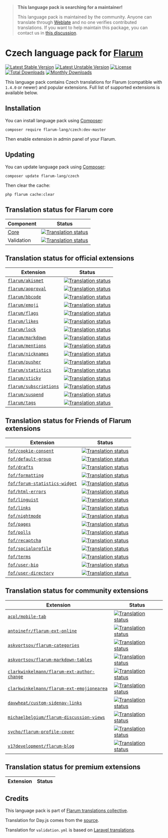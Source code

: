 > **This language pack is searching for a maintainer!**
>
> This language pack is maintained by the community. Anyone can translate through [Weblate](https://weblate.rob006.net/languages/cs/flarum/) and no one verifies contributed translations. If you want to help maintain this package, you can contact us in [this discussion](https://discuss.flarum.org/d/27519-the-flarum-language-project).

# Czech language pack for [Flarum](https://flarum.org/)

[![Latest Stable Version](https://img.shields.io/packagist/v/flarum-lang/czech?color=success&label=stable)](https://packagist.org/packages/flarum-lang/czech) 
[![Latest Unstable Version](https://img.shields.io/packagist/v/flarum-lang/czech?include_prereleases&label=unstable)](https://packagist.org/packages/flarum-lang/czech) 
[![License](https://img.shields.io/packagist/l/flarum-lang/czech)](https://packagist.org/packages/flarum-lang/czech) 
[![Total Downloads](https://img.shields.io/packagist/dt/flarum-lang/czech)](https://packagist.org/packages/flarum-lang/czech/stats) 
[![Monthly Downloads](https://img.shields.io/packagist/dm/flarum-lang/czech)](https://packagist.org/packages/flarum-lang/czech/stats) 

This language pack contains Czech translations for Flarum (compatible with `1.4.0` or newer) and popular extensions. Full list of supported extensions is available below.


## Installation

You can install language pack using [Composer](https://getcomposer.org/):

```console
composer require flarum-lang/czech:dev-master
```

Then enable extension in admin panel of your Flarum.


## Updating

You can update language pack using [Composer](https://getcomposer.org/):

```console
composer update flarum-lang/czech
```

Then clear the cache:

```console
php flarum cache:clear
```


## Translation status for Flarum core

| Component | Status |
| --- | --- |
| [Core](https://github.com/flarum/flarum-core) | [![Translation status](https://weblate.rob006.net/widgets/flarum/cs/core/svg-badge.svg)](https://weblate.rob006.net/projects/flarum/core/cs/) |
| Validation | [![Translation status](https://weblate.rob006.net/widgets/flarum/cs/validation/svg-badge.svg)](https://weblate.rob006.net/projects/flarum/validation/cs/) |


## Translation status for official extensions

<!-- flarum-extensions-list-start -->

| Extension | Status |
| --- | --- |
| [`flarum/akismet`](https://github.com/flarum/akismet) | [![Translation status](https://weblate.rob006.net/widgets/flarum/cs/flarum-akismet/svg-badge.svg)](https://weblate.rob006.net/projects/flarum/flarum-akismet/cs/) |
| [`flarum/approval`](https://github.com/flarum/approval) | [![Translation status](https://weblate.rob006.net/widgets/flarum/cs/flarum-approval/svg-badge.svg)](https://weblate.rob006.net/projects/flarum/flarum-approval/cs/) |
| [`flarum/bbcode`](https://github.com/flarum/bbcode) | [![Translation status](https://weblate.rob006.net/widgets/flarum/cs/flarum-bbcode/svg-badge.svg)](https://weblate.rob006.net/projects/flarum/flarum-bbcode/cs/) |
| [`flarum/emoji`](https://github.com/flarum/emoji) | [![Translation status](https://weblate.rob006.net/widgets/flarum/cs/flarum-emoji/svg-badge.svg)](https://weblate.rob006.net/projects/flarum/flarum-emoji/cs/) |
| [`flarum/flags`](https://github.com/flarum/flags) | [![Translation status](https://weblate.rob006.net/widgets/flarum/cs/flarum-flags/svg-badge.svg)](https://weblate.rob006.net/projects/flarum/flarum-flags/cs/) |
| [`flarum/likes`](https://github.com/flarum/likes) | [![Translation status](https://weblate.rob006.net/widgets/flarum/cs/flarum-likes/svg-badge.svg)](https://weblate.rob006.net/projects/flarum/flarum-likes/cs/) |
| [`flarum/lock`](https://github.com/flarum/lock) | [![Translation status](https://weblate.rob006.net/widgets/flarum/cs/flarum-lock/svg-badge.svg)](https://weblate.rob006.net/projects/flarum/flarum-lock/cs/) |
| [`flarum/markdown`](https://github.com/flarum/markdown) | [![Translation status](https://weblate.rob006.net/widgets/flarum/cs/flarum-markdown/svg-badge.svg)](https://weblate.rob006.net/projects/flarum/flarum-markdown/cs/) |
| [`flarum/mentions`](https://github.com/flarum/mentions) | [![Translation status](https://weblate.rob006.net/widgets/flarum/cs/flarum-mentions/svg-badge.svg)](https://weblate.rob006.net/projects/flarum/flarum-mentions/cs/) |
| [`flarum/nicknames`](https://github.com/flarum/nicknames) | [![Translation status](https://weblate.rob006.net/widgets/flarum/cs/flarum-nicknames/svg-badge.svg)](https://weblate.rob006.net/projects/flarum/flarum-nicknames/cs/) |
| [`flarum/pusher`](https://github.com/flarum/pusher) | [![Translation status](https://weblate.rob006.net/widgets/flarum/cs/flarum-pusher/svg-badge.svg)](https://weblate.rob006.net/projects/flarum/flarum-pusher/cs/) |
| [`flarum/statistics`](https://github.com/flarum/statistics) | [![Translation status](https://weblate.rob006.net/widgets/flarum/cs/flarum-statistics/svg-badge.svg)](https://weblate.rob006.net/projects/flarum/flarum-statistics/cs/) |
| [`flarum/sticky`](https://github.com/flarum/sticky) | [![Translation status](https://weblate.rob006.net/widgets/flarum/cs/flarum-sticky/svg-badge.svg)](https://weblate.rob006.net/projects/flarum/flarum-sticky/cs/) |
| [`flarum/subscriptions`](https://github.com/flarum/subscriptions) | [![Translation status](https://weblate.rob006.net/widgets/flarum/cs/flarum-subscriptions/svg-badge.svg)](https://weblate.rob006.net/projects/flarum/flarum-subscriptions/cs/) |
| [`flarum/suspend`](https://github.com/flarum/suspend) | [![Translation status](https://weblate.rob006.net/widgets/flarum/cs/flarum-suspend/svg-badge.svg)](https://weblate.rob006.net/projects/flarum/flarum-suspend/cs/) |
| [`flarum/tags`](https://github.com/flarum/tags) | [![Translation status](https://weblate.rob006.net/widgets/flarum/cs/flarum-tags/svg-badge.svg)](https://weblate.rob006.net/projects/flarum/flarum-tags/cs/) |

<!-- flarum-extensions-list-stop -->


## Translation status for Friends of Flarum extensions

<!-- fof-extensions-list-start -->

| Extension | Status |
| --- | --- |
| [`fof/cookie-consent`](https://github.com/FriendsOfFlarum/cookie-consent) | [![Translation status](https://weblate.rob006.net/widgets/flarum/cs/fof-cookie-consent/svg-badge.svg)](https://weblate.rob006.net/projects/flarum/fof-cookie-consent/cs/) |
| [`fof/default-group`](https://github.com/FriendsOfFlarum/default-group) | [![Translation status](https://weblate.rob006.net/widgets/flarum/cs/fof-default-group/svg-badge.svg)](https://weblate.rob006.net/projects/flarum/fof-default-group/cs/) |
| [`fof/drafts`](https://github.com/FriendsOfFlarum/drafts) | [![Translation status](https://weblate.rob006.net/widgets/flarum/cs/fof-drafts/svg-badge.svg)](https://weblate.rob006.net/projects/flarum/fof-drafts/cs/) |
| [`fof/formatting`](https://github.com/FriendsOfFlarum/formatting) | [![Translation status](https://weblate.rob006.net/widgets/flarum/cs/fof-formatting/svg-badge.svg)](https://weblate.rob006.net/projects/flarum/fof-formatting/cs/) |
| [`fof/forum-statistics-widget`](https://github.com/FriendsOfFlarum/forum-statistics-widget) | [![Translation status](https://weblate.rob006.net/widgets/flarum/cs/fof-forum-statistics-widget/svg-badge.svg)](https://weblate.rob006.net/projects/flarum/fof-forum-statistics-widget/cs/) |
| [`fof/html-errors`](https://github.com/FriendsOfFlarum/html-errors) | [![Translation status](https://weblate.rob006.net/widgets/flarum/cs/fof-html-errors/svg-badge.svg)](https://weblate.rob006.net/projects/flarum/fof-html-errors/cs/) |
| [`fof/linguist`](https://github.com/FriendsOfFlarum/linguist) | [![Translation status](https://weblate.rob006.net/widgets/flarum/cs/fof-linguist/svg-badge.svg)](https://weblate.rob006.net/projects/flarum/fof-linguist/cs/) |
| [`fof/links`](https://github.com/FriendsOfFlarum/links) | [![Translation status](https://weblate.rob006.net/widgets/flarum/cs/fof-links/svg-badge.svg)](https://weblate.rob006.net/projects/flarum/fof-links/cs/) |
| [`fof/nightmode`](https://github.com/FriendsOfFlarum/nightmode) | [![Translation status](https://weblate.rob006.net/widgets/flarum/cs/fof-nightmode/svg-badge.svg)](https://weblate.rob006.net/projects/flarum/fof-nightmode/cs/) |
| [`fof/pages`](https://github.com/FriendsOfFlarum/pages) | [![Translation status](https://weblate.rob006.net/widgets/flarum/cs/fof-pages/svg-badge.svg)](https://weblate.rob006.net/projects/flarum/fof-pages/cs/) |
| [`fof/polls`](https://github.com/FriendsOfFlarum/polls) | [![Translation status](https://weblate.rob006.net/widgets/flarum/cs/fof-polls/svg-badge.svg)](https://weblate.rob006.net/projects/flarum/fof-polls/cs/) |
| [`fof/recaptcha`](https://github.com/FriendsOfFlarum/recaptcha) | [![Translation status](https://weblate.rob006.net/widgets/flarum/cs/fof-recaptcha/svg-badge.svg)](https://weblate.rob006.net/projects/flarum/fof-recaptcha/cs/) |
| [`fof/socialprofile`](https://github.com/FriendsOfFlarum/socialprofile) | [![Translation status](https://weblate.rob006.net/widgets/flarum/cs/fof-socialprofile/svg-badge.svg)](https://weblate.rob006.net/projects/flarum/fof-socialprofile/cs/) |
| [`fof/terms`](https://github.com/FriendsOfFlarum/terms) | [![Translation status](https://weblate.rob006.net/widgets/flarum/cs/fof-terms/svg-badge.svg)](https://weblate.rob006.net/projects/flarum/fof-terms/cs/) |
| [`fof/user-bio`](https://github.com/FriendsOfFlarum/user-bio) | [![Translation status](https://weblate.rob006.net/widgets/flarum/cs/fof-user-bio/svg-badge.svg)](https://weblate.rob006.net/projects/flarum/fof-user-bio/cs/) |
| [`fof/user-directory`](https://github.com/FriendsOfFlarum/user-directory) | [![Translation status](https://weblate.rob006.net/widgets/flarum/cs/fof-user-directory/svg-badge.svg)](https://weblate.rob006.net/projects/flarum/fof-user-directory/cs/) |

<!-- fof-extensions-list-stop -->


## Translation status for community extensions

<!-- various-extensions-list-start -->

| Extension | Status |
| --- | --- |
| [`acpl/mobile-tab`](https://github.com/android-com-pl/mobile-tab) | [![Translation status](https://weblate.rob006.net/widgets/flarum/cs/acpl-mobile-tab/svg-badge.svg)](https://weblate.rob006.net/projects/flarum/acpl-mobile-tab/cs/) |
| [`antoinefr/flarum-ext-online`](https://github.com/AntoineFr/flarum-ext-online) | [![Translation status](https://weblate.rob006.net/widgets/flarum/cs/antoinefr-online/svg-badge.svg)](https://weblate.rob006.net/projects/flarum/antoinefr-online/cs/) |
| [`askvortsov/flarum-categories`](https://github.com/askvortsov1/flarum-categories) | [![Translation status](https://weblate.rob006.net/widgets/flarum/cs/askvortsov-categories/svg-badge.svg)](https://weblate.rob006.net/projects/flarum/askvortsov-categories/cs/) |
| [`askvortsov/flarum-markdown-tables`](https://github.com/askvortsov1/flarum-markdown-tables) | [![Translation status](https://weblate.rob006.net/widgets/flarum/cs/askvortsov-markdown-tables/svg-badge.svg)](https://weblate.rob006.net/projects/flarum/askvortsov-markdown-tables/cs/) |
| [`clarkwinkelmann/flarum-ext-author-change`](https://github.com/clarkwinkelmann/flarum-ext-author-change) | [![Translation status](https://weblate.rob006.net/widgets/flarum/cs/clarkwinkelmann-author-change/svg-badge.svg)](https://weblate.rob006.net/projects/flarum/clarkwinkelmann-author-change/cs/) |
| [`clarkwinkelmann/flarum-ext-emojionearea`](https://github.com/clarkwinkelmann/flarum-ext-emojionearea) | [![Translation status](https://weblate.rob006.net/widgets/flarum/cs/clarkwinkelmann-emojionearea/svg-badge.svg)](https://weblate.rob006.net/projects/flarum/clarkwinkelmann-emojionearea/cs/) |
| [`davwheat/custom-sidenav-links`](https://github.com/davwheat/flarum-ext-custom-sidenav-links) | [![Translation status](https://weblate.rob006.net/widgets/flarum/cs/davwheat-custom-sidenav-links/svg-badge.svg)](https://weblate.rob006.net/projects/flarum/davwheat-custom-sidenav-links/cs/) |
| [`michaelbelgium/flarum-discussion-views`](https://github.com/MichaelBelgium/flarum-discussion-views) | [![Translation status](https://weblate.rob006.net/widgets/flarum/cs/michaelbelgium-discussion-views/svg-badge.svg)](https://weblate.rob006.net/projects/flarum/michaelbelgium-discussion-views/cs/) |
| [`sycho/flarum-profile-cover`](https://github.com/SychO9/flarum-profile-cover) | [![Translation status](https://weblate.rob006.net/widgets/flarum/cs/sycho-profile-cover/svg-badge.svg)](https://weblate.rob006.net/projects/flarum/sycho-profile-cover/cs/) |
| [`v17development/flarum-blog`](https://github.com/v17development/flarum-blog) | [![Translation status](https://weblate.rob006.net/widgets/flarum/cs/v17development-blog/svg-badge.svg)](https://weblate.rob006.net/projects/flarum/v17development-blog/cs/) |

<!-- various-extensions-list-stop -->


## Translation status for premium extensions

<!-- premium-extensions-list-start -->

| Extension | Status |
| --- | --- |

<!-- premium-extensions-list-stop -->


## Credits

This language pack is part of [Flarum translations collective](https://github.com/rob006-software/flarum-translations).

Translation for Day.js comes from the [source](https://github.com/iamkun/dayjs/blob/v1.10.4/src/locale/cs.js).

Translation for `validation.yml` is based on [Laravel translations](https://github.com/Laravel-Lang/lang/blob/8.1.3/src/cs/validation.php).
